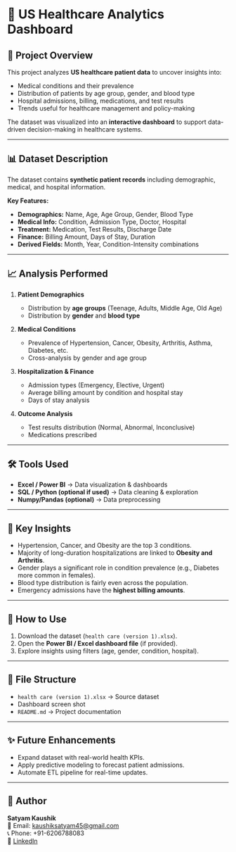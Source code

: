 # 🏥 US Healthcare Analytics Dashboard

## 📌 Project Overview
This project analyzes **US healthcare patient data** to uncover insights into:
- Medical conditions and their prevalence
- Distribution of patients by age group, gender, and blood type
- Hospital admissions, billing, medications, and test results
- Trends useful for healthcare management and policy-making

The dataset was visualized into an **interactive dashboard** to support data-driven decision-making in healthcare systems.

---

## 📊 Dataset Description
The dataset contains **synthetic patient records** including demographic, medical, and hospital information.

**Key Features:**
- **Demographics:** Name, Age, Age Group, Gender, Blood Type  
- **Medical Info:** Condition, Admission Type, Doctor, Hospital  
- **Treatment:** Medication, Test Results, Discharge Date  
- **Finance:** Billing Amount, Days of Stay, Duration  
- **Derived Fields:** Month, Year, Condition-Intensity combinations  

---

## 📈 Analysis Performed
1. **Patient Demographics**  
   - Distribution by **age groups** (Teenage, Adults, Middle Age, Old Age)  
   - Distribution by **gender** and **blood type**

2. **Medical Conditions**  
   - Prevalence of Hypertension, Cancer, Obesity, Arthritis, Asthma, Diabetes, etc.  
   - Cross-analysis by gender and age group

3. **Hospitalization & Finance**  
   - Admission types (Emergency, Elective, Urgent)  
   - Average billing amount by condition and hospital stay  
   - Days of stay analysis

4. **Outcome Analysis**  
   - Test results distribution (Normal, Abnormal, Inconclusive)  
   - Medications prescribed

---

## 🛠️ Tools Used
- **Excel / Power BI** → Data visualization & dashboards  
- **SQL / Python (optional if used)** → Data cleaning & exploration  
- **Numpy/Pandas (optional)** → Data preprocessing  

---

## 📌 Key Insights
- Hypertension, Cancer, and Obesity are the top 3 conditions.  
- Majority of long-duration hospitalizations are linked to **Obesity and Arthritis**.  
- Gender plays a significant role in condition prevalence (e.g., Diabetes more common in females).  
- Blood type distribution is fairly even across the population.  
- Emergency admissions have the **highest billing amounts**.  

---

## 🚀 How to Use
1. Download the dataset (`health care (version 1).xlsx`).  
2. Open the **Power BI / Excel dashboard file** (if provided).  
3. Explore insights using filters (age, gender, condition, hospital).  

---

## 📂 File Structure
- `health care (version 1).xlsx` → Source dataset
- Dashboard screen shot
- `README.md` → Project documentation  

---

## ✨ Future Enhancements
- Expand dataset with real-world health KPIs.  
- Apply predictive modeling to forecast patient admissions.  
- Automate ETL pipeline for real-time updates.  

---

## 👤 Author
**Satyam Kaushik**  
📧 Email: kaushiksatyam45@gmail.com  
📞 Phone: +91-6206788083  
🔗 [LinkedIn](https://www.linkedin.com)
